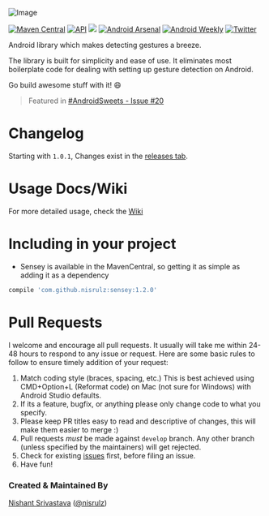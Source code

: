![Image](https://github.com/nisrulz/sensey/blob/master/img/github_banner.png)



[![Maven Central](https://maven-badges.herokuapp.com/maven-central/com.github.nisrulz/sensey/badge.svg)](https://maven-badges.herokuapp.com/maven-central/com.github.nisrulz/sensey) [![API](https://img.shields.io/badge/API-9%2B-orange.svg?style=flat)](https://android-arsenal.com/api?level=9) <a href="http://www.methodscount.com/?lib=com.github.nisrulz%3Asensey%3A1.2.0"><img src="https://img.shields.io/badge/Methods and size-88 | 13 KB-e91e63.svg"/></a> 
[![Android Arsenal](https://img.shields.io/badge/Android%20Arsenal-Sensey-green.svg?style=true)](https://android-arsenal.com/details/1/3550) [![Android Weekly](https://img.shields.io/badge/Android%20Weekly-%23209-blue.svg)](http://androidweekly.net/issues/issue-209) 
[![Twitter](https://img.shields.io/badge/Twitter-@nisrulz-blue.svg?style=flat)](http://twitter.com/nisrulz)

Android library which makes detecting gestures a breeze.

The library is built for simplicity and ease of use. It eliminates most boilerplate code for dealing with setting up gesture detection on Android.

Go build awesome stuff with it!  :smile:

> Featured in [#AndroidSweets - Issue #20](https://androidsweets.ongoodbits.com/2016/05/26/issue-20)

# Changelog

Starting with `1.0.1`, Changes exist in the [releases tab](https://github.com/nisrulz/sensey/releases).

# Usage Docs/Wiki
For more detailed usage, check the [Wiki](https://github.com/nisrulz/sensey/wiki)

# Including in your project
- Sensey is available in the MavenCentral, so getting it as simple as adding it as a dependency
```gradle
compile 'com.github.nisrulz:sensey:1.2.0'
```

# Pull Requests
I welcome and encourage all pull requests. It usually will take me within 24-48 hours to respond to any issue or request. Here are some basic rules to follow to ensure timely addition of your request:
  1. Match coding style (braces, spacing, etc.) This is best achieved using CMD+Option+L (Reformat code) on Mac (not sure for Windows) with Android Studio defaults.
  2. If its a feature, bugfix, or anything please only change code to what you specify.
  3. Please keep PR titles easy to read and descriptive of changes, this will make them easier to merge :)
  4. Pull requests _must_ be made against `develop` branch. Any other branch (unless specified by the maintainers) will get rejected.
  5. Check for existing [issues](https://github.com/nisrulz/sensey/issues) first, before filing an issue.  
  6. Have fun!

### Created & Maintained By
[Nishant Srivastava](https://github.com/nisrulz) ([@nisrulz](https://www.twitter.com/nisrulz))